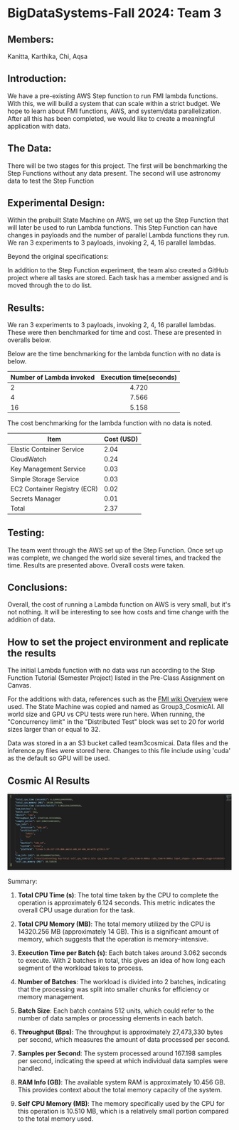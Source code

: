# BigDataSystems-Fall 2024: Team 3 

## Members: 

Kanitta, Karthika, Chi, Aqsa

## Introduction: 

We have a pre-existing AWS Step function to run FMI lambda functions. With this, we will build a system that can scale within a strict budget. We hope to learn about FMI functions, AWS, and system/data parallelization. After all this has been completed, we would like to create a meaningful application with data.  

## The Data:

There will be two stages for this project. The first will be benchmarking the Step Functions without any data present. The second will use astronomy data to test the Step Function

## Experimental Design:

Within the prebuilt State Machine on AWS, we set up the Step Function that will later be used to run Lambda functions. This Step Function can have changes in payloads and the number of parallel Lambda functions they run. We ran 3 experiments to 3 payloads, invoking 2, 4, 16 parallel lambdas.  

Beyond the original specifications: 

In addition to the Step Function experiment, the team also created a GitHub project where all tasks are stored. Each task has a member assigned and is moved through the to do list.  

## Results: 

We ran 3 experiments to 3 payloads, invoking 2, 4, 16 parallel lambdas. These were then benchmarked for time and cost. These are presented in overalls below. 

Below are the time benchmarking for the lambda function with no data is below. 

| Number of Lambda invoked | Execution time(seconds) |
|--------------------------|:-----------------------:|
| 2                        |          4.720          |
| 4                        |          7.566          |
| 16                       |          5.158          |


The cost benchmarking for the lambda function with no data is noted. 

| Item                         | Cost (USD) |
|------------------------------|------------|
| Elastic Container Service    | 2.04       |
| CloudWatch                   | 0.24       |
| Key Management Service       | 0.03       |
| Simple Storage Service       | 0.03       |
| EC2 Container Registry (ECR) | 0.02       |
| Secrets Manager              | 0.01       |
| Total                        | 2.37       |


## Testing: 

The team went through the AWS set up of the Step Function. Once set up was complete, we changed the world size several times, and tracked the time. Results are presented above. Overall costs were taken. 

## Conclusions: 

Overall, the cost of running a Lambda function on AWS is very small, but it's not nothing. It will be interesting to see how costs and time change with the addition of data. 


## How to set the project environment and replicate the results

The initial Lambda function with no data was run according to the Step Function Tutorial (Semester Project) listed in the Pre-Class Assignment on Canvas. 

For the additions with data, references such as the [FMI wiki Overview](https://github.com/mstaylor/fmi/wiki/Aws) were used. The State Machine was copied and named as Group3_CosmicAI. All world size and GPU vs CPU tests were run here. When running, the "Concurrency limit" in the "Distributed Test" block was set to 20 for world sizes larger than or equal to 32.    

Data was stored in a an S3 bucket called team3cosmicai. Data files and the inference.py files were stored here. Changes to this file include using 'cuda' as the default so GPU will be used.  

## Cosmic AI Results

![Result Summary](result_summary.jpg)


Summary:

1. **Total CPU Time (s)**: The total time taken by the CPU to complete the operation is approximately 6.124 seconds. This metric indicates the overall CPU usage duration for the task.

2. **Total CPU Memory (MB)**: The total memory utilized by the CPU is 14320.256 MB (approximately 14 GB). This is a significant amount of memory, which suggests that the operation is memory-intensive.

3. **Execution Time per Batch (s)**: Each batch takes around 3.062 seconds to execute. With 2 batches in total, this gives an idea of how long each segment of the workload takes to process.

4. **Number of Batches**: The workload is divided into 2 batches, indicating that the processing was split into smaller chunks for efficiency or memory management.

5. **Batch Size**: Each batch contains 512 units, which could refer to the number of data samples or processing elements in each batch.

6. **Throughput (Bps)**: The throughput is approximately 27,473,330 bytes per second, which measures the amount of data processed per second.

7. **Samples per Second**: The system processed around 167.198 samples per second, indicating the speed at which individual data samples were handled.

8. **RAM Info (GB)**: The available system RAM is approximately 10.456 GB. This provides context about the total memory capacity of the system.

9. **Self CPU Memory (MB)**: The memory specifically used by the CPU for this operation is 10.510 MB, which is a relatively small portion compared to the total memory used.

